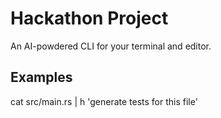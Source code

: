 # Hackathon Project

An AI-powdered CLI for your terminal and editor.

## Examples

cat src/main.rs | h 'generate tests for this file'
